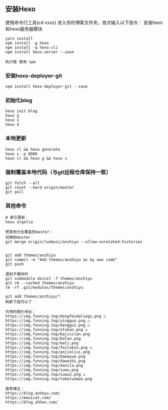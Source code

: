 ## 安装Hexo
使用命令行工具(cd xxxx) 进入你的博客文件夹，依次输入以下指令：
安装hexo和hexo服务器模块
```shell
yarn install
npm install -g hexo
npm install -g hexo-cli
npm install hexo-server --save

执行慢 使用 npm
```
### 安装hexo-deployer-git
```shell
npm install hexo-deployer-git --save
```
### 初始化blog
```shell
hexo init blog
hexo g
hexo s
hexo d
```
### 本地更新
```shell
hexo cl && hexo generate
hexo s -p 8000
hexo cl && hexo g && hexo s
```

### 强制覆盖本地代码（与git远程仓库保持一致）
```shell
git fetch --all
git reset --hard origin/master
git pull
```

### 其他命令
```shell
# 索引更新
hexo algolia
```

```shell
把其他分支覆盖到master：
切换到master
git merge origin/luobusi/anzhiyu --allow-unrelated-histories


git add themes/anzhiyu
git commit -m "Add themes/anzhiyu as my own code"
git push

遇到子模块时
git submodule deinit -f themes/anzhiyu
git rm --cached themes/anzhiyu
rm -rf .git/modules/themes/anzhiyu

git add themes/anzhiyu/*
刷新下就可以了
```

```shell
可用的图片地址：
https://img.funning.top/dongfeidaliegu.png ☑️
https://img.funning.top/yingguo.png ☑️
https://img.funning.top/menggu1.png ☑️
https://img.funning.top/afuhan.png ☑️
https://img.funning.top/bajisitan.png
https://img.funning.top/bolan.png
https://img.funning.top/mali.png
https://img.funning.top/feilvbin.png ☑️
https://img.funning.top/anjielisi.png
https://img.funning.top/bawayue.png
https://img.funning.top/dawoshi.png
https://img.funning.top/manila.png
https://img.funning.top/suwu.png
https://img.funning.top/suwu2.png ☑️
https://img.funning.top/takeluoban.png
```

```shell
推荐博主：
https://blog.anheyu.com/
https://meuicat.com/
https://blog.zhheo.com/
```